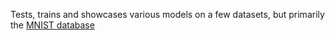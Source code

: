 Tests, trains and showcases various models on a few datasets, but primarily the [MNIST database](https://en.wikipedia.org/wiki/MNIST_database)
